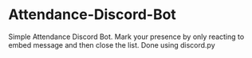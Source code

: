 # Attendance-Discord-Bot
Simple Attendance Discord Bot. Mark your presence by only reacting to embed message and then close the list. Done using discord.py
